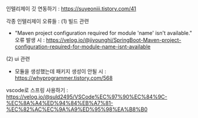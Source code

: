 인텔리제이 깃 연동하기 : https://suyeoniii.tistory.com/41

각종 인텔리제이 오류들 : 
(1) 빌드 관련 
- "Maven project configuration required for module 'name' isn't available." 오류 발생 시 : https://velog.io/@jiyounghi/SpringBoot-Maven-project-configuration-required-for-module-name-isnt-available

(2) ui 관련 
- 모듈을 생성했는데 패키지 생성이 안될 시 : https://whyprogrammer.tistory.com/568
 


vscode로 스프링 사용하기 : https://velog.io/@suld2495/VSCode%EC%97%90%EC%84%9C-%EC%8A%A4%ED%94%84%EB%A7%81-%EC%82%AC%EC%9A%A9%ED%95%98%EA%B8%B0
